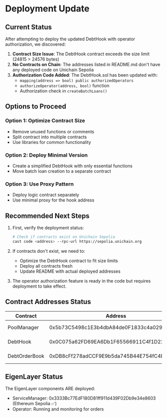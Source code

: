 # Deployment Update

## Current Status

After attempting to deploy the updated DebtHook with operator authorization, we discovered:

1. **Contract Size Issue**: The DebtHook contract exceeds the size limit (24815 > 24576 bytes)
2. **No Contracts on Chain**: The addresses listed in README.md don't have any deployed code on Unichain Sepolia
3. **Authorization Code Added**: The DebtHook.sol has been updated with:
   - `mapping(address => bool) public authorizedOperators`
   - `authorizeOperator(address, bool)` function
   - Authorization check in `createBatchLoans()`

## Options to Proceed

### Option 1: Optimize Contract Size
- Remove unused functions or comments
- Split contract into multiple contracts
- Use libraries for common functionality

### Option 2: Deploy Minimal Version
- Create a simplified DebtHook with only essential functions
- Move batch loan creation to a separate contract

### Option 3: Use Proxy Pattern
- Deploy logic contract separately
- Use minimal proxy for the hook address

## Recommended Next Steps

1. First, verify the deployment status:
   ```bash
   # Check if contracts exist on Unichain Sepolia
   cast code <address> --rpc-url https://sepolia.unichain.org
   ```

2. If contracts don't exist, we need to:
   - Optimize the DebtHook contract to fit size limits
   - Deploy all contracts fresh
   - Update README with actual deployed addresses

3. The operator authorization feature is ready in the code but requires deployment to take effect.

## Contract Addresses Status

| Contract | Address | Status |
|----------|---------|--------|
| PoolManager | 0x5b73C5498c1E3b4dbA84de0F1833c4a029d90519 | ❌ No code |
| DebtHook | 0x0C075a62FD69EA6Db1F65566911C4f1D221e40c8 | ❌ No code |
| DebtOrderBook | 0xDB8cFf278adCCF9E9b5da745B44E754fC4EE3C76 | ❌ No code |

## EigenLayer Status

The EigenLayer components ARE deployed:
- ServiceManager: 0x3333Bc77EdF180D81ff911d439F02Db9e34e8603 (Ethereum Sepolia ✅)
- Operator: Running and monitoring for orders